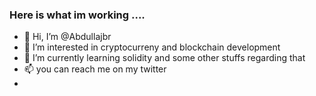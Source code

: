 ### Here is what im working ....
- 👋 Hi, I’m @Abdullajbr
- 👀 I’m interested in cryptocurreny and blockchain development
- 🌱 I’m currently learning solidity and some other stuffs regarding that
- 📫 you can reach me on my twitter
- 
